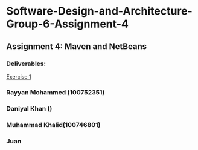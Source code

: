 # Software-Design-and-Architecture-Group-6-Assignment-4
## Assignment 4: Maven and NetBeans
 
### Deliverables:
[Exercise 1](https://github.com/100750029/-Software-Design-and-Architecture-Group-6-Assignment-4/tree/main/Exercise%201)


### Rayyan Mohammed (100752351)
### Daniyal Khan ()
### Muhammad Khalid(100746801) 
### Juan 

